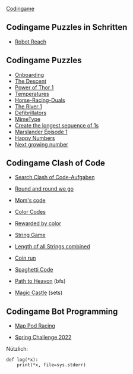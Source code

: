 [Codingame](https://www.codingame.com/home)

## Codingame Puzzles in Schritten

- [Robot Reach](https://nbviewer.org/github/ktheu/AlgorithmenAG/blob/master/robotReach/robotReach.ipynb)

## Codingame Puzzles

- [Onboarding](https://www.codingame.com/training/easy/onboarding)
- [The Descent](https://www.codingame.com/training/easy/the-descent)
- [Power of Thor 1](https://www.codingame.com/training/easy/power-of-thor-episode-1)
- [Temperatures](https://www.codingame.com/training/easy/temperatures)
- [Horse-Racing-Duals](https://www.codingame.com/training/easy/horse-racing-duals)
- [The River 1](https://www.codingame.com/training/easy/the-river-i-)
- [Defibrillators](https://www.codingame.com/training/easy/defibrillators)
- [MimeType](https://www.codingame.com/training/easy/mime-type)
- [Create the longest sequence of 1s](https://www.codingame.com/training/easy/create-the-longest-sequence-of-1s)
- [Marslander Episode 1](https://www.codingame.com/training/easy/mars-lander-episode-1)
- [Happy Numbers](https://www.codingame.com/training/easy/happy-numbers)
- [Next growing number](https://www.codingame.com/training/easy/next-growing-number)

## Codingame Clash of Code

- [Search Clash of Code-Aufgaben](https://codingame.tools/)

- [Round and round we go](https://www.codingame.com/ide/demo/873603c1e90bf4ae0082e0301f7b7127c77732)
- [Mom's code](https://www.codingame.com/ide/demo/8962442d406fb7eb156976c3f6395c9cf39399)
- [Color Codes](https://www.codingame.com/ide/demo/840248a983d4c0e0597d9f62a5333421698c05)
- [Rewarded by color](https://www.codingame.com/ide/demo/89600103ff374def3f38c23a97eaf91f7a4182)
- [String Game](https://www.codingame.com/contribute/view/7263300a83cf4aad1573c6e6abb28a56e2d2)
- [Length of all Strings combined](https://www.codingame.com/contribute/view/198bb07d4181035e6d8a696cfae37ea97f7)
- [Coin run](https://www.codingame.com/contribute/view/536374d27b4ef2c99705c139e08394c5b09f)
- [Spaghetti Code](https://www.codingame.com/ide/demo/855519dd710cdb3d6dd382c4b5285a463dfef8)
- [Path to Heavon](https://www.codingame.com/contribute/view/53915bfab5116cdb2139c3c04858569efe67) (bfs)
- [Magic Castle](https://www.codingame.com/contribute/view/7759f18c977a21cc12e2b85a8bea60bf3642) (sets)

## Codingame Bot Programming

- [Map Pod Racing](./madPodRacing/madPodRacing.md)

- [Spring Challenge 2022](./springChallenge2022/schritte.md)

Nützlich:

```
def log(*x):
    print(*x, file=sys.stderr)
```
